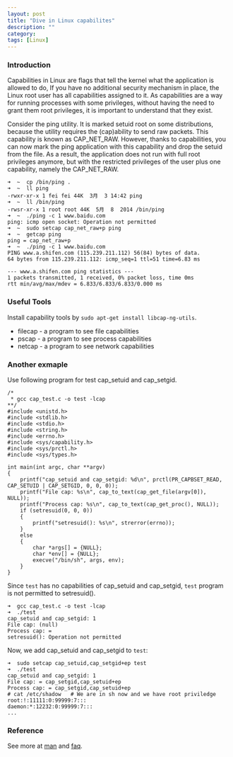 ```yaml
---
layout: post
title: "Dive in Linux capabilites"
description: ""
category:
tags: [Linux]
---
```


### Introduction

Capabilities in Linux are flags that tell the kernel what the application is allowed to do, If you have no additional security mechanism in place, the Linux root user has all capabilities assigned to it. As capabilities are a way for running processes with some privileges, without having the need to grant them root privileges, it is important to understand that they exist.

Consider the ping utility. It is marked setuid root on some distributions, because the utility requires the (cap)ability to send raw packets. This capability is known as CAP_NET_RAW. However, thanks to capabilities, you can now mark the ping application with this capability and drop the setuid from the file. As a result, the application does not run with full root privileges anymore, but with the restricted privileges of the user plus one capability, namely the CAP_NET_RAW.

```
➜  ~  cp /bin/ping .
➜  ~  ll ping
-rwxr-xr-x 1 fei fei 44K  3月  3 14:42 ping
➜  ~  ll /bin/ping
-rwsr-xr-x 1 root root 44K  5月  8  2014 /bin/ping
➜  ~  ./ping -c 1 www.baidu.com
ping: icmp open socket: Operation not permitted
➜  ~  sudo setcap cap_net_raw+p ping
➜  ~  getcap ping
ping = cap_net_raw+p
➜  ~  ./ping -c 1 www.baidu.com
PING www.a.shifen.com (115.239.211.112) 56(84) bytes of data.
64 bytes from 115.239.211.112: icmp_seq=1 ttl=51 time=6.83 ms

--- www.a.shifen.com ping statistics ---
1 packets transmitted, 1 received, 0% packet loss, time 0ms
rtt min/avg/max/mdev = 6.833/6.833/6.833/0.000 ms
```

### Useful Tools

Install capability tools by `sudo apt-get install libcap-ng-utils`.

* filecap - a program to see file capabilities
* pscap - a program to see process capabilities
* netcap - a program to see network capabilities

### Another exmaple

Use following program for test cap_setuid and cap_setgid.

```
/*
 * gcc cap_test.c -o test -lcap
**/
#include <unistd.h>
#include <stdlib.h>
#include <stdio.h>
#include <string.h>
#include <errno.h>
#include <sys/capability.h>
#include <sys/prctl.h>
#include <sys/types.h>

int main(int argc, char **argv)
{
    printf("cap_setuid and cap_setgid: %d\n", prctl(PR_CAPBSET_READ, CAP_SETUID | CAP_SETGID, 0, 0, 0));
    printf("File cap: %s\n", cap_to_text(cap_get_file(argv[0]), NULL));
    printf("Process cap: %s\n", cap_to_text(cap_get_proc(), NULL));
    if (setresuid(0, 0, 0))
    {
        printf("setresuid(): %s\n", strerror(errno));
    }
    else
    {
        char *args[] = {NULL};
        char *env[] = {NULL};
        execve("/bin/sh", args, env);
    }
}
```

Since `test` has no capabilities of cap_setuid and cap_setgid, `test` program is not permitted to setresuid().

```
➜  gcc cap_test.c -o test -lcap
➜  ./test
cap_setuid and cap_setgid: 1
File cap: (null)
Process cap: =
setresuid(): Operation not permitted
```

Now, we add cap_setuid and cap_setgid to `test`:

```
➜  sudo setcap cap_setuid,cap_setgid+ep test
➜  ./test
cap_setuid and cap_setgid: 1
File cap: = cap_setgid,cap_setuid+ep
Process cap: = cap_setgid,cap_setuid+ep
# cat /etc/shadow   # We are in sh now and we have root priviledge
root:!:11111:0:99999:7:::
daemon:*:12232:0:99999:7:::
...
```

### Reference

See more at [man](http://man7.org/linux/man-pages/man7/capabilities.7.html) and [faq](https://www.kernel.org/pub/linux/libs/security/linux-privs/kernel-2.2/capfaq-0.2.txt).
